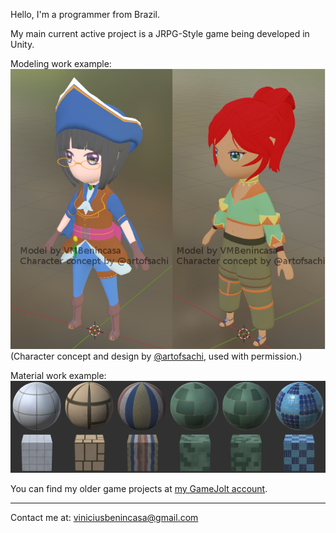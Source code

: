 Hello, I'm a programmer from Brazil.

My main current active project is a JRPG-Style game being developed in Unity.

Modeling work example:
![Example of 3D models](/images/chibimodels.png)
(Character concept and design by <a href="https://www.instagram.com/artofsachi/">@artofsachi</a>, used with permission.)

Material work example:
![Example of materials](/images/materials.png)

You can find my older game projects at <a href="https://gamejolt.com/@vbenincasa">my GameJolt account</a>.

---

Contact me at: <a href="mailto:viniciusbenincasa@gmail.com">viniciusbenincasa@gmail.com</a>
